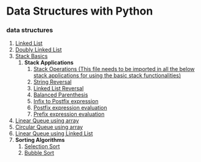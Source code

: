 # Data Structures with Python

### data structures
1. [Linked List](./LinkedList.py)
2. [Doubly Linked List](./DoublyLinkedList.py)
3. [Stack Basics](./Stack-Applications/StackTesting.py)
   1. **Stack Applications**
      1. [Stack Operations (This file needs to be imported in all the below stack applications for using the basic stack functionalities)](./Stack-Applications/Stack.py)
      2. [String Reversal](./Stack-Applications/StringReversal.py)
      3. [Linked List Reversal](./Stack-Applications/LinkedListReversal.py)
      4. [Balanced Parenthesis](./Stack-Applications/BalancedParenthesis.py)
      5. [Infix to Postfix expression](./Stack-Applications/InfixToPostfix.py)
      6. [Postfix expression evaluation](./Stack-Applications/EvaluatePostFix.py)
      7. [Prefix expression evaluation](.//Stack-Applications/EvaluatePrefix.py)
4. [Linear Queue using array](./Queue.py)
5. [Circular Queue using array](./circularQueue.py)
6. [Linear Queue using Linked List](./QueueLL.py)
8. **Sorting Algorithms**
   1. [Selection Sort](./selectionSort.py)
   2. [Bubble Sort](./bubbleSort.py)